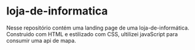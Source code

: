 # loja-de-informatica
Nesse repositório contém uma landing page de uma loja-de-informática.  
Construido com HTML e estilizado com CSS, ultilizei javaScript para consumir uma api de mapa.
